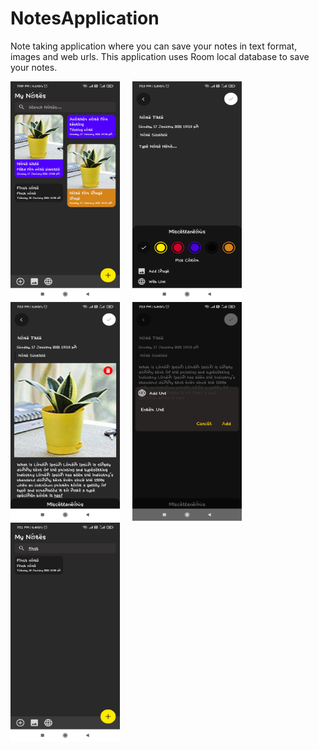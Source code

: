 # NotesApplication

Note taking application where you can save your notes in text format, images and web urls.
This application uses Room local database to save your notes.

<p float="left">
  <img src="https://github.com/ashutoshdhamaniya/images/blob/main/noteapp1.jpg" width="175px" height="350px">
  &nbsp;&nbsp;&nbsp;
  <img src="https://github.com/ashutoshdhamaniya/images/blob/main/noteapp2.jpg" width="175px" height="350px">
  &nbsp;&nbsp;&nbsp;
  <img src="https://github.com/ashutoshdhamaniya/images/blob/main/noteapp3.jpg" width="175px" height="350px">
  &nbsp;&nbsp;&nbsp;
  <img src="https://github.com/ashutoshdhamaniya/images/blob/main/noteapp4.jpg" width="175px" height="350px">
 
  <img src="https://github.com/ashutoshdhamaniya/images/blob/main/noteapp5.jpg" width="175px" height="350px">
</p>
